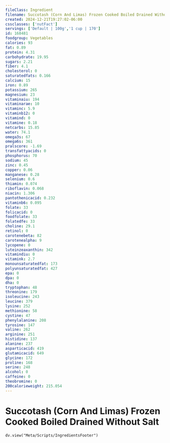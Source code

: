 ```yaml
---
fileClass: Ingredient
filename: Succotash (Corn And Limas) Frozen Cooked Boiled Drained Without Salt
created: 2024-12-21T19:27:02-06:00
cssclasses: ['nutFact']
servings: ['Default | 100g','1 cup | 170']
id: 168481
foodgroup: Vegetables
calories: 93
fat: 0.89
protein: 4.31
carbohydrate: 19.95
sugars: 2.21
fiber: 4.1
cholesterol: 0
saturatedfats: 0.166
calcium: 15
iron: 0.89
potassium: 265
magnesium: 23
vitaminaiu: 194
vitaminarae: 10
vitaminc: 5.9
vitaminb12: 0
vitamind: 0
vitamine: 0.18
netcarbs: 15.85
water: 74.1
omega3s: 67
omega6s: 361
pralscore: -1.69
transfattyacids: 0
phosphorus: 70
sodium: 45
zinc: 0.45
copper: 0.06
manganese: 0.28
selenium: 0.6
thiamin: 0.074
riboflavin: 0.068
niacin: 1.306
pantothenicacid: 0.232
vitaminb6: 0.095
folate: 33
folicacid: 0
foodfolate: 33
folatedfe: 33
choline: 29.1
retinol: 0
carotenebeta: 82
carotenealpha: 9
lycopene: 0
luteinzeaxanthin: 342
vitamindiu: 0
vitamink: 2.7
monounsaturatedfat: 173
polyunsaturatedfat: 427
epa: 0
dpa: 0
dha: 0
tryptophan: 48
threonine: 179
isoleucine: 243
leucine: 379
lysine: 252
methionine: 58
cystine: 47
phenylalanine: 208
tyrosine: 147
valine: 262
arginine: 251
histidine: 137
alanine: 237
asparticacid: 419
glutamicacid: 649
glycine: 172
proline: 168
serine: 248
alcohol: 0
caffeine: 0
theobromine: 0
200calorieweight: 215.054
---
```


# Succotash (Corn And Limas) Frozen Cooked Boiled Drained Without Salt

```dataviewjs
dv.view("Meta/Scripts/IngredientsFooter")
```